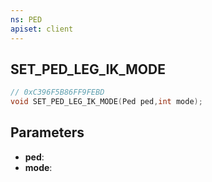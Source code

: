 ```yaml
---
ns: PED
apiset: client
---
```

## SET_PED_LEG_IK_MODE

```c
// 0xC396F5B86FF9FEBD
void SET_PED_LEG_IK_MODE(Ped ped,int mode);
```


## Parameters
* **ped**:
* **mode**:



